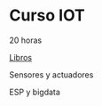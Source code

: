 # Curso IOT

20 horas

[Libros](http://www.oreilly.com/iot/free/)

Sensores y actuadores

ESP y bigdata
